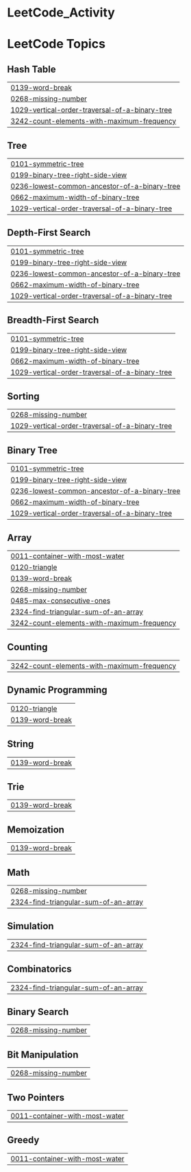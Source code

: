 # LeetCode_Activity
<!---LeetCode Topics Start-->
# LeetCode Topics
## Hash Table
|  |
| ------- |
| [0139-word-break](https://github.com/Pujadas080907/LeetCode_Activity/tree/master/0139-word-break) |
| [0268-missing-number](https://github.com/Pujadas080907/LeetCode_Activity/tree/master/0268-missing-number) |
| [1029-vertical-order-traversal-of-a-binary-tree](https://github.com/Pujadas080907/LeetCode_Activity/tree/master/1029-vertical-order-traversal-of-a-binary-tree) |
| [3242-count-elements-with-maximum-frequency](https://github.com/Pujadas080907/LeetCode_Activity/tree/master/3242-count-elements-with-maximum-frequency) |
## Tree
|  |
| ------- |
| [0101-symmetric-tree](https://github.com/Pujadas080907/LeetCode_Activity/tree/master/0101-symmetric-tree) |
| [0199-binary-tree-right-side-view](https://github.com/Pujadas080907/LeetCode_Activity/tree/master/0199-binary-tree-right-side-view) |
| [0236-lowest-common-ancestor-of-a-binary-tree](https://github.com/Pujadas080907/LeetCode_Activity/tree/master/0236-lowest-common-ancestor-of-a-binary-tree) |
| [0662-maximum-width-of-binary-tree](https://github.com/Pujadas080907/LeetCode_Activity/tree/master/0662-maximum-width-of-binary-tree) |
| [1029-vertical-order-traversal-of-a-binary-tree](https://github.com/Pujadas080907/LeetCode_Activity/tree/master/1029-vertical-order-traversal-of-a-binary-tree) |
## Depth-First Search
|  |
| ------- |
| [0101-symmetric-tree](https://github.com/Pujadas080907/LeetCode_Activity/tree/master/0101-symmetric-tree) |
| [0199-binary-tree-right-side-view](https://github.com/Pujadas080907/LeetCode_Activity/tree/master/0199-binary-tree-right-side-view) |
| [0236-lowest-common-ancestor-of-a-binary-tree](https://github.com/Pujadas080907/LeetCode_Activity/tree/master/0236-lowest-common-ancestor-of-a-binary-tree) |
| [0662-maximum-width-of-binary-tree](https://github.com/Pujadas080907/LeetCode_Activity/tree/master/0662-maximum-width-of-binary-tree) |
| [1029-vertical-order-traversal-of-a-binary-tree](https://github.com/Pujadas080907/LeetCode_Activity/tree/master/1029-vertical-order-traversal-of-a-binary-tree) |
## Breadth-First Search
|  |
| ------- |
| [0101-symmetric-tree](https://github.com/Pujadas080907/LeetCode_Activity/tree/master/0101-symmetric-tree) |
| [0199-binary-tree-right-side-view](https://github.com/Pujadas080907/LeetCode_Activity/tree/master/0199-binary-tree-right-side-view) |
| [0662-maximum-width-of-binary-tree](https://github.com/Pujadas080907/LeetCode_Activity/tree/master/0662-maximum-width-of-binary-tree) |
| [1029-vertical-order-traversal-of-a-binary-tree](https://github.com/Pujadas080907/LeetCode_Activity/tree/master/1029-vertical-order-traversal-of-a-binary-tree) |
## Sorting
|  |
| ------- |
| [0268-missing-number](https://github.com/Pujadas080907/LeetCode_Activity/tree/master/0268-missing-number) |
| [1029-vertical-order-traversal-of-a-binary-tree](https://github.com/Pujadas080907/LeetCode_Activity/tree/master/1029-vertical-order-traversal-of-a-binary-tree) |
## Binary Tree
|  |
| ------- |
| [0101-symmetric-tree](https://github.com/Pujadas080907/LeetCode_Activity/tree/master/0101-symmetric-tree) |
| [0199-binary-tree-right-side-view](https://github.com/Pujadas080907/LeetCode_Activity/tree/master/0199-binary-tree-right-side-view) |
| [0236-lowest-common-ancestor-of-a-binary-tree](https://github.com/Pujadas080907/LeetCode_Activity/tree/master/0236-lowest-common-ancestor-of-a-binary-tree) |
| [0662-maximum-width-of-binary-tree](https://github.com/Pujadas080907/LeetCode_Activity/tree/master/0662-maximum-width-of-binary-tree) |
| [1029-vertical-order-traversal-of-a-binary-tree](https://github.com/Pujadas080907/LeetCode_Activity/tree/master/1029-vertical-order-traversal-of-a-binary-tree) |
## Array
|  |
| ------- |
| [0011-container-with-most-water](https://github.com/Pujadas080907/LeetCode_Activity/tree/master/0011-container-with-most-water) |
| [0120-triangle](https://github.com/Pujadas080907/LeetCode_Activity/tree/master/0120-triangle) |
| [0139-word-break](https://github.com/Pujadas080907/LeetCode_Activity/tree/master/0139-word-break) |
| [0268-missing-number](https://github.com/Pujadas080907/LeetCode_Activity/tree/master/0268-missing-number) |
| [0485-max-consecutive-ones](https://github.com/Pujadas080907/LeetCode_Activity/tree/master/0485-max-consecutive-ones) |
| [2324-find-triangular-sum-of-an-array](https://github.com/Pujadas080907/LeetCode_Activity/tree/master/2324-find-triangular-sum-of-an-array) |
| [3242-count-elements-with-maximum-frequency](https://github.com/Pujadas080907/LeetCode_Activity/tree/master/3242-count-elements-with-maximum-frequency) |
## Counting
|  |
| ------- |
| [3242-count-elements-with-maximum-frequency](https://github.com/Pujadas080907/LeetCode_Activity/tree/master/3242-count-elements-with-maximum-frequency) |
## Dynamic Programming
|  |
| ------- |
| [0120-triangle](https://github.com/Pujadas080907/LeetCode_Activity/tree/master/0120-triangle) |
| [0139-word-break](https://github.com/Pujadas080907/LeetCode_Activity/tree/master/0139-word-break) |
## String
|  |
| ------- |
| [0139-word-break](https://github.com/Pujadas080907/LeetCode_Activity/tree/master/0139-word-break) |
## Trie
|  |
| ------- |
| [0139-word-break](https://github.com/Pujadas080907/LeetCode_Activity/tree/master/0139-word-break) |
## Memoization
|  |
| ------- |
| [0139-word-break](https://github.com/Pujadas080907/LeetCode_Activity/tree/master/0139-word-break) |
## Math
|  |
| ------- |
| [0268-missing-number](https://github.com/Pujadas080907/LeetCode_Activity/tree/master/0268-missing-number) |
| [2324-find-triangular-sum-of-an-array](https://github.com/Pujadas080907/LeetCode_Activity/tree/master/2324-find-triangular-sum-of-an-array) |
## Simulation
|  |
| ------- |
| [2324-find-triangular-sum-of-an-array](https://github.com/Pujadas080907/LeetCode_Activity/tree/master/2324-find-triangular-sum-of-an-array) |
## Combinatorics
|  |
| ------- |
| [2324-find-triangular-sum-of-an-array](https://github.com/Pujadas080907/LeetCode_Activity/tree/master/2324-find-triangular-sum-of-an-array) |
## Binary Search
|  |
| ------- |
| [0268-missing-number](https://github.com/Pujadas080907/LeetCode_Activity/tree/master/0268-missing-number) |
## Bit Manipulation
|  |
| ------- |
| [0268-missing-number](https://github.com/Pujadas080907/LeetCode_Activity/tree/master/0268-missing-number) |
## Two Pointers
|  |
| ------- |
| [0011-container-with-most-water](https://github.com/Pujadas080907/LeetCode_Activity/tree/master/0011-container-with-most-water) |
## Greedy
|  |
| ------- |
| [0011-container-with-most-water](https://github.com/Pujadas080907/LeetCode_Activity/tree/master/0011-container-with-most-water) |
<!---LeetCode Topics End-->